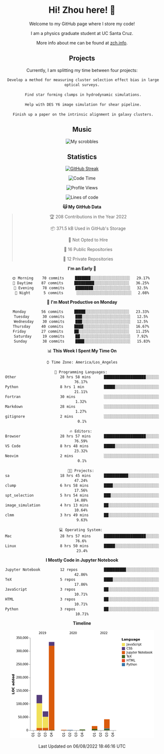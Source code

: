 <div align="center">
<h1> Hi! Zhou here! 👋 </h1>


Welcome to my GitHub page where I store my code! 

I am a physics graduate student at UC Santa Cruz. 

More info about me can be found at [zch.info](www.zch.info).

## Projects

Currently, I am splitting my time between four projects:
```
 Develop a method for measuring cluster selection effect bias in large optical surveys.
 
 Find star forming clumps in hydrodynamic simulations.
 
 Help with DES Y6 image simulation for shear pipeline.
 
 Finish up a paper on the intrinsic alignment in galaxy clusters.
```

## Music
![My scrobbles](https://lastfm-recently-played.vercel.app/api?user=zchvsre)


## Statistics

[![GitHub Streak](https://github-readme-streak-stats.herokuapp.com/?user=zhouconghao&theme=highcontrast)](https://git.io/streak-stats)

<!--START_SECTION:waka-->
![Code Time](http://img.shields.io/badge/Code%20Time-0%20secs-blue)

![Profile Views](http://img.shields.io/badge/Profile%20Views-103-blue)

![Lines of code](https://img.shields.io/badge/From%20Hello%20World%20I%27ve%20Written-603%20Thousand%20lines%20of%20code-blue)

**🐱 My GitHub Data** 

> 🏆 208 Contributions in the Year 2022
 > 
> 📦 371.5 kB Used in GitHub's Storage 
 > 
> 🚫 Not Opted to Hire
 > 
> 📜 16 Public Repositories 
 > 
> 🔑 12 Private Repositories  
 > 
**I'm an Early 🐤** 

```text
🌞 Morning    70 commits     ███████░░░░░░░░░░░░░░░░░░   29.17% 
🌆 Daytime    87 commits     █████████░░░░░░░░░░░░░░░░   36.25% 
🌃 Evening    78 commits     ████████░░░░░░░░░░░░░░░░░   32.5% 
🌙 Night      5 commits      ░░░░░░░░░░░░░░░░░░░░░░░░░   2.08%

```
📅 **I'm Most Productive on Monday** 

```text
Monday       56 commits     █████░░░░░░░░░░░░░░░░░░░░   23.33% 
Tuesday      30 commits     ███░░░░░░░░░░░░░░░░░░░░░░   12.5% 
Wednesday    30 commits     ███░░░░░░░░░░░░░░░░░░░░░░   12.5% 
Thursday     40 commits     ████░░░░░░░░░░░░░░░░░░░░░   16.67% 
Friday       27 commits     ██░░░░░░░░░░░░░░░░░░░░░░░   11.25% 
Saturday     19 commits     ██░░░░░░░░░░░░░░░░░░░░░░░   7.92% 
Sunday       38 commits     ████░░░░░░░░░░░░░░░░░░░░░   15.83%

```


📊 **This Week I Spent My Time On** 

```text
⌚︎ Time Zone: America/Los_Angeles

💬 Programming Languages: 
Other                    28 hrs 58 mins      ███████████████████░░░░░░   76.17% 
Python                   8 hrs 1 min         █████░░░░░░░░░░░░░░░░░░░░   21.11% 
Fortran                  30 mins             ░░░░░░░░░░░░░░░░░░░░░░░░░   1.32% 
Markdown                 28 mins             ░░░░░░░░░░░░░░░░░░░░░░░░░   1.27% 
gitignore                2 mins              ░░░░░░░░░░░░░░░░░░░░░░░░░   0.1%

🔥 Editors: 
Browser                  28 hrs 57 mins      ███████████████████░░░░░░   76.59% 
VS Code                  8 hrs 48 mins       █████░░░░░░░░░░░░░░░░░░░░   23.32% 
Neovim                   2 mins              ░░░░░░░░░░░░░░░░░░░░░░░░░   0.1%

🐱‍💻 Projects: 
sa                       18 hrs 45 mins      ███████████░░░░░░░░░░░░░░   47.24% 
clump                    6 hrs 58 mins       ████░░░░░░░░░░░░░░░░░░░░░   17.56% 
spt_selection            5 hrs 54 mins       ███░░░░░░░░░░░░░░░░░░░░░░   14.88% 
image_simulation         4 hrs 13 mins       ██░░░░░░░░░░░░░░░░░░░░░░░   10.64% 
clmm                     3 hrs 49 mins       ██░░░░░░░░░░░░░░░░░░░░░░░   9.63%

💻 Operating System: 
Mac                      28 hrs 57 mins      ███████████████████░░░░░░   76.6% 
Linux                    8 hrs 50 mins       █████░░░░░░░░░░░░░░░░░░░░   23.4%

```

**I Mostly Code in Jupyter Notebook** 

```text
Jupyter Notebook         12 repos            ██████████░░░░░░░░░░░░░░░   42.86% 
TeX                      5 repos             ████░░░░░░░░░░░░░░░░░░░░░   17.86% 
JavaScript               3 repos             ██░░░░░░░░░░░░░░░░░░░░░░░   10.71% 
HTML                     3 repos             ██░░░░░░░░░░░░░░░░░░░░░░░   10.71% 
Python                   3 repos             ██░░░░░░░░░░░░░░░░░░░░░░░   10.71%

```


**Timeline**

![Chart not found](https://raw.githubusercontent.com/zhouconghao/zhouconghao/main/charts/bar_graph.png) 


 Last Updated on 06/08/2022 18:46:16 UTC
<!--END_SECTION:waka-->

<!-- ![](https://raw.githubusercontent.com/zhouconghao/github-stats/master/generated/overview.svg#gh-dark-mode-only)
![](https://raw.githubusercontent.com/zhouconghao/github-stats/master/generated/overview.svg#gh-light-mode-only)

![](https://raw.githubusercontent.com/zhouconghao/github-stats/master/generated/languages.svg#gh-dark-mode-only)
![](https://raw.githubusercontent.com/zhouconghao/github-stats/master/generated/languages.svg#gh-light-mode-only) -->

</div>


<!--
**zchvsre/zchvsre** is a ✨ _special_ ✨ repository because its `README.md` (this file) appears on your GitHub profile.

Here are some ideas to get you started:

- 🔭 I’m currently working on ...
- 🌱 I’m currently learning ...
- 👯 I’m looking to collaborate on ...
- 🤔 I’m looking for help with ...
- 💬 Ask me about ...
- 📫 How to reach me: ...
- 😄 Pronouns: ...
- ⚡ Fun fact: ...
-->
 
 </p>
